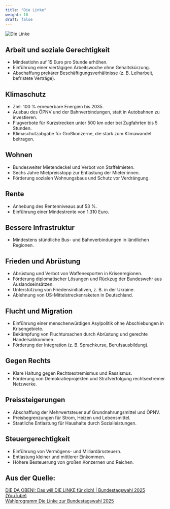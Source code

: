 ```yaml
---
title: "Die Linke"
weight: 10
draft: false
---
```

<style>
    .figure-image {
        width: 50% !important
    }
</style>
![Die Linke](images/header/linke.png)


## Arbeit und soziale Gerechtigkeit
- Mindestlohn auf 15 Euro pro Stunde erhöhen.
- Einführung einer viertägigen Arbeitswoche ohne Gehaltskürzung.
- Abschaffung prekärer Beschäftigungsverhältnisse (z. B. Leiharbeit, befristete Verträge).
## Klimaschutz
- Ziel: 100 % erneuerbare Energien bis 2035.
- Ausbau des ÖPNV und der Bahnverbindungen, statt in Autobahnen zu investieren.
- Flugverbote für Kurzstrecken unter 500 km oder bei Zugfahrten bis 5 Stunden.
- Klimaschutzabgabe für Großkonzerne, die stark zum Klimawandel beitragen.
## Wohnen
- Bundesweiter Mietendeckel und Verbot von Staffelmieten.
- Sechs Jahre Mietpreisstopp zur Entlastung der Mieter:innen.
- Förderung sozialen Wohnungsbaus und Schutz vor Verdrängung.
## Rente
- Anhebung des Rentenniveaus auf 53 %.
- Einführung einer Mindestrente von 1.310 Euro.
## Bessere Infrastruktur
- Mindestens stündliche Bus- und Bahnverbindungen in ländlichen Regionen.
## Frieden und Abrüstung
- Abrüstung und Verbot von Waffenexporten in Krisenregionen.
- Förderung diplomatischer Lösungen und Rückzug der Bundeswehr aus Auslandseinsätzen.
- Unterstützung von Friedensinitiativen, z. B. in der Ukraine.
- Ablehnung von US-Mittelstreckenraketen in Deutschland.
## Flucht und Migration
- Einführung einer menschenwürdigen Asylpolitik ohne Abschiebungen in Krisengebiete.
- Bekämpfung von Fluchtursachen durch Abrüstung und gerechte Handelsabkommen.
- Förderung der Integration (z. B. Sprachkurse, Berufsausbildung).
## Gegen Rechts
- Klare Haltung gegen Rechtsextremismus und Rassismus.
- Förderung von Demokratieprojekten und Strafverfolgung rechtsextremer Netzwerke.
## Preissteigerungen
- Abschaffung der Mehrwertsteuer auf Grundnahrungsmittel und ÖPNV.
- Preisbegrenzungen für Strom, Heizen und Lebensmittel.
- Staatliche Entlastung für Haushalte durch Sozialleistungen.
## Steuergerechtigkeit
- Einführung von Vermögens- und Milliardärssteuern.
- Entlastung kleiner und mittlerer Einkommen.
- Höhere Besteuerung von großen Konzernen und Reichen.

## Aus der Quelle:
[DIE DA OBEN!: Das will DIE LINKE für dich! | Bundestagswahl 2025 (YouTube)](https://www.youtube.com/watch?v=aPwc9sN53sM)  
[Wahlprogramm Die Linke zur Bundestagswahl 2025](https://www.die-linke.de/bundestagswahl-2025/wahlprogramm/)